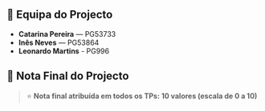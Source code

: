 ## 👥 Equipa do Projecto

- **Catarina Pereira** — PG53733
- **Inês Neves** — PG53864 
- **Leonardo Martins** - PG996

## 🏁 Nota Final do Projecto

> ⭐ **Nota final atribuída em todos os TPs: 10 valores (escala de 0 a 10)**  
